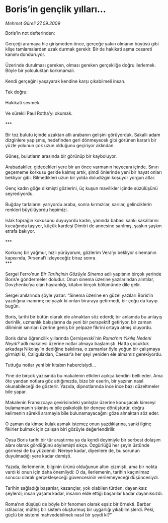 # Boris’in gençlik yılları...

*Mehmet Güreli 27.09.2009*

<div class="taraf_structure_2col_1zq">
<div class="margen_n">



 <p>Boris’in not defterinden: <br/><br/>Gerçeği aramaya hiç girişmeden önce, gerçeğe yakın olmanın büyüsü gibi klişe tamlamalardan uzak durmak gerekir. Bir de hakikati aşma cesareti kanımı donduruyor. <br/><br/>Üzerinde durulması gereken, olması gereken gerçekliğe doğru ilerlemek. Böyle bir yolculuktan korkmamalı. <br/><br/>Kendi gerçeğini yaşayarak kendine karşı çıkabilmeli insan. <br/><br/>Tek doğru: <br/><br/>Hakikati sevmek. <br/><br/>Ve sürekli Paul Rotha’yı okumak. <br/><br/>*** <br/><br/>Bir toz bulutu içinde uzaktan atlı arabanın gelişini görüyorduk. Sakallı adam dizginlere yapışmış, hedefinden geri dönmeyecek gibi görünen kararlı bir yüzle yolunun çok uzun olduğunu geçiriyor aklından. <br/><br/>Güneş, bulutların arasında bir görünüp bir kayboluyor. <br/><br/>Arabadakiler, gidecekleri yere bir an önce varmanın heyecanı içinde. Sınırı geçememe korkusu geride kalmış artık, şimdi önlerinde yeni bir hayat onları bekliyor gibi. Bilmedikleri uzun bir yolda doludizgin koşuyor yorgun atlar. <br/><br/>Genç kadın göğe dikmişti gözlerini, üç kuşun mavilikler içinde süzülüşünü seyrediyordu. <br/><br/>Buğday tarlalarını yarıyordu araba, sonra kırmızılar, sarılar, gelinciklerin renkleri büyülüyordu hepimizi. <br/><br/>Islak toprağın kokusunu duyuyordu kadın, yanında babası sanki sakallarını kucağında taşıyor, küçük kardeşi Dimitri de annesine sarılmış, şaşkın şaşkın etrafa bakıyor. <br/><br/>*** <br/><br/>Korkunç bir yağmur, hızlı yürüyorum, gözlerim Vera’yı bekliyor sinemanın kapısında, ‘Arsenal’i izleyeceğiz biraz sonra. <br/>*** <br/><br/>Sergei Ferro’nun <i>Bir Tarihçinin Gözüyle Sinema</i> adlı yapıtının birçok yerinde Boris’e göndermeler doludur. Onun sinema üzerine yazılarından alıntılar, Dovzhenko’ya olan hayranlığı, kitabın birçok bölümünde dile gelir. <br/><br/>Sergei anılarında şöyle yazar: “Sinema üzerine en güzel yazıları Boris’in yazdığına inanırım; ne yazık ki onları biraraya getirmedi, bir çoğu da kayıp bugün. <br/><br/>Boris, tarihi bir bütün olarak ele almaktan söz ederdi; bir anlamda bu anlayış derinlik, uzmanlık bakışlarına da yeni bir perspektif getiriyor, bir zaman diliminin sınırları üzerine geniş bir yelpaze fikrini ortaya atmış oluyordu. <br/><br/>Boris daha öğrencilik yıllarında Çernişevski’nin <i>Roma’nın Yıkılış Nedeni Neydi?</i> adlı makalesi üzerine notlar almaya başlamıştı. Hatta çocukluk arkadaşı Nikolay’ın dediğine bakılırsa, o zamanlar öyle yoğun bir çalışmaya girmişti ki, Caligula’dan, Caesar’a her şeyi yeniden ele almamız gerekiyordu. <br/><br/>Tuttuğu notlar yeni bir kitabın habercisiydi... <br/><br/>Yine de birçok yazısında bu makalenin etkileri açıkça kendini belli eder. Ama öte yandan notlara göz attığımızda, bize bir eserin, bir yazının nasıl okunabileceği de gösterir. Yazıda, dipnotlarında ince ince bazı düzeltmeler bile yapar. <br/><br/>Makalenin Fransızcaya çevirisindeki yanlışlar üzerine konuşacak kimseyi bulamamanın sıkıntısını bile psikolojik bir deneye dönüştürür, doğru kelimenin sürekli aramayla bile bulunamayacağını göze almaktan söz eder. <br/><br/>O zaman da kimse kulak asmak istemez onun yazdıklarına, sanki ilginç fikirler bulmak için çalışan biri gözüyle değerlendirilir. <br/><br/>Oysa Boris tarihi bir tür araştırma ya da kendi deyimiyle bir serbest dolaşım alanı olarak gördüğünü söylemişti sıkça. Özgürlüğü her şeyin üstünde görmesi de bu yüzdendi. Nereye kadar, diyenlere de, bu sorunun duyulmadığı yere kadar demişti. <br/><br/>Yazıda, ilerlemenin, bilginin ürünü olduğunun altını çizmişti, ama bir nokta vardı ki onun için daha önemliydi: O da, ilerlemenin, tarihin kaçınılmaz sonucu olarak gerçekleşeceği güvencesinin verilemeyeceği düşüncesiydi. <br/><br/>Tarihin sağladığı başarılar, kazançlar, yok olabilen türden, dayanıksız şeylerdi; insan yaşamı kadar, insanın elde ettiği başarılar kadar dayanıksızdı. <br/><br/>Roma’nın düşüşü de böyle bir fenomen olarak eşsiz bir örnekti. Barbar istilacılar, müthiş bir sistem oluşturmuş bir uygarlığı yıkabilmişlerdi. Peki, güçlü bir sistemi mahvedebilmek nasıl bir şeydi ki?”</p>
<br/>
<br/>
<br/>



<br/>


<div id="taraf_not">
</div>

</div>


</div>
